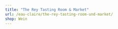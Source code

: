 ```yaml
---
title: "The Rey Tasting Room & Market"
url: /eau-claire/the-rey-tasting-room-und-market/
shop: Wein
---
```

